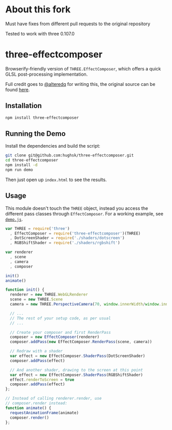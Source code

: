 # About this fork #

Must have fixes from different pull requests to the original repository

Tested to work with three 0.107.0

# three-effectcomposer #

Browserify-friendly version of `THREE.EffectComposer`, which offers a quick
GLSL post-processing implementation.

Full credit goes to [@alteredq](http://github.com/alteredq) for writing this,
the original source can be found
[here](http://mrdoob.github.com/three.js/examples/webgl_postprocessing.html).

## Installation ##

``` bash
npm install three-effectcomposer
```

## Running the Demo ##

Install the dependencies and build the script:

``` bash
git clone git@github.com:hughsk/three-effectcomposer.git
cd three-effectcomposer
npm install -d
npm run demo
```

Then just open up `index.html` to see the results.

## Usage ##

This module doesn't touch the `THREE` object, instead you access the different
pass classes through `EffectComposer`. For a working example, see
[`demo.js`](https://github.com/hughsk/three-effectcomposer/blob/master/demo.js).

``` javascript
var THREE = require('three')
  , EffectComposer = require('three-effectcomposer')(THREE)
  , DotScreenShader = require('./shaders/dotscreen')
  , RGBShiftShader = require('./shaders/rgbshift')

var renderer
  , scene
  , camera
  , composer

init()
animate()

function init() {
  renderer = new THREE.WebGLRenderer
  scene = new THREE.Scene
  camera = new THREE.PerspectiveCamera(70, window.innerWidth/window.innerHeight, 1, 1000);

  // ...
  // The rest of your setup code, as per usual
  // ...

  // Create your composer and first RenderPass
  composer = new EffectComposer(renderer)
  composer.addPass(new EffectComposer.RenderPass(scene, camera))

  // Redraw with a shader
  var effect = new EffectComposer.ShaderPass(DotScreenShader)
  composer.addPass(effect)

  // And another shader, drawing to the screen at this point
  var effect = new EffectComposer.ShaderPass(RGBShiftShader)
  effect.renderToScreen = true
  composer.addPass(effect)
};

// Instead of calling renderer.render, use
// composer.render instead:
function animate() {
  requestAnimationFrame(animate)
  composer.render()
};
```
